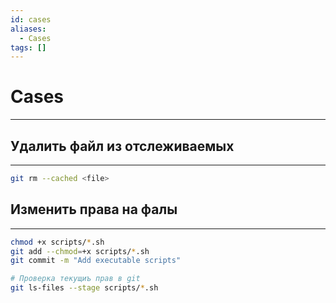 ```yaml
---
id: cases
aliases:
  - Cases
tags: []
---
```


# Cases
---

## Удалить файл из отслеживаемых
---
```bash
git rm --cached <file>
```


## Изменить права на фалы
---
```bash
chmod +x scripts/*.sh
git add --chmod=+x scripts/*.sh
git commit -m "Add executable scripts"

# Проверка текущиъ прав в git
git ls-files --stage scripts/*.sh
```

